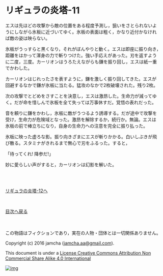 # リギュラの炎塔-11

エスは先ほどの攻撃から敵の位置をある程度予測し，狙いをさとられないよ  
うにしながら氷板に近づいてゆく。氷板の表面は粗く，かなり近付かなけれ  
ば敵の姿は映らない。  

氷板がうっすらと黒くなり，それがぼんやりと動く。エスは即座に振り向き，  
距離をはかって渾身の力で斬りつけた。強い手応えがあった。刃を返すよう  
に二度，三度。カーリオンはうろたえながらも鎌を振り回し，エスは紙一重  
でかわした。  

カーリオンはじれったさを表すように，鎌を激しく振り回してきた。エスが  
回避するなかで鎌が氷板に当たる。猛攻のなかで2枚破壊された。残り2枚。  

次の攻撃でとどめをさすことを決意し，エスは激昂した。生命力が減ってゆ  
く。だが命を惜しんで氷板を全て失っては万事休すだ。覚悟の表れだった。  

音を頼りに鎌をかわし，氷板に敵がうつるよう誘導する。だが途中で攻撃を  
受け，生命力が危険域となった。激昂を解除するか，続行か。無論。エスは  
氷板の前で棒立ちになり，自身の生命力への注意を完全に振り払った。  

氷板に映った虚ろな影。振り向きざまにエスが斬りかかる。白いしぶきが飛  
び散る。スタミナがきれるまで無心で刃をふるった。すると，  

「待ってくれ! 降参だ!」  

妙に愛らしい声がすると，カーリオンは幻影を解いた。  

<br>  
<br>  

[リギュラの炎塔-12へ](./12.md)  

<br>  

[目次へ戻る](https://github.com/jamcha-aa/EbonyBlades/blob/master/README.md)  

<br>  
<br>  
この物語はフィクションであり，実在の人物・団体とは一切関係ありません。  

Copyright (c) 2016 jamcha (jamcha.aa@gmail.com).  

This document is under a [License Creative Commons Attribution Non Commercial Share Alike 4.0 International](http://creativecommons.org/licenses/by-nc-sa/4.0/deed)  

[![img](http://i.creativecommons.org/l/by-nc-sa/3.0/80x15.png)](http://creativecommons.org/licenses/by-nc-sa/4.0/deed)
